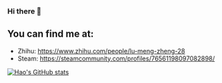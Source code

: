 ### Hi there 👋

<!--
**IncubatorShokuhou/IncubatorShokuhou** is a ✨ _special_ ✨ repository because its `README.md` (this file) appears on your GitHub profile.

Here are some ideas to get you started:

- 🔭 I’m currently working on ...
- 🌱 I’m currently learning ...
- 👯 I’m looking to collaborate on ...
- 🤔 I’m looking for help with ...
- 💬 Ask me about ...
- 📫 How to reach me: ...
- 😄 Pronouns: ...
- ⚡ Fun fact: ...
-->

## You can find me at:
 
* Zhihu: https://www.zhihu.com/people/lu-meng-zheng-28
* Steam: https://steamcommunity.com/profiles/76561198097082898/

[![Hao's GitHub stats](https://github-readme-stats.vercel.app/api?username=IncubatorShokuhou)](https://github.com/anuraghazra/github-readme-stats)
